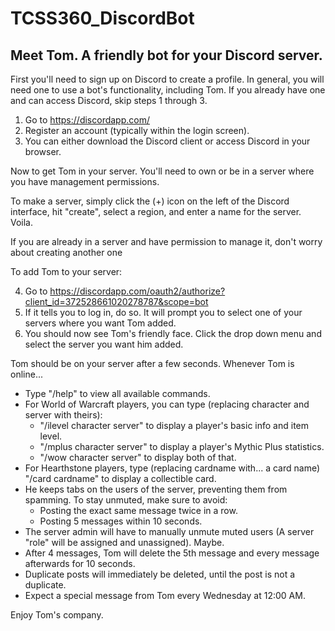 # TCSS360_DiscordBot
## Meet Tom. A friendly bot for your Discord server.

First you'll need to sign up on Discord to create a profile. In general, you will need one to use a bot's functionality, including Tom. If you already have one and can access Discord, skip steps 1 through 3.

  1.  Go to https://discordapp.com/
  2.  Register an account (typically within the login screen).
  3.  You can either download the Discord client or access Discord in your browser.

Now to get Tom in your server. You'll need to own or be in a server where you have management permissions. 

To make a server, simply click the (+) icon on the left of the Discord interface, hit "create", select a region, and enter a name for the server. Voila.

If you are already in a server and have permission to manage it, don't worry about creating another one

To add Tom to your server:
  
  4.  Go to https://discordapp.com/oauth2/authorize?client_id=372528661020278787&scope=bot
  5.  If it tells you to log in, do so. It will prompt you to select one of your servers where you want Tom added.
  6.  You should now see Tom's friendly face. Click the drop down menu and select the server you want him added.
  
Tom should be on your server after a few seconds. Whenever Tom is online...

* Type "/help" to view all available commands.
* For World of Warcraft players, you can type (replacing character and server with theirs):
  * "/ilevel character server" to display a player's basic info and item level.
  * "/mplus character server" to display a player's Mythic Plus statistics.
  * "/wow character server" to display both of that.       
* For Hearthstone players, type (replacing cardname with... a card name) "/card cardname" to display a collectible card. 
* He keeps tabs on the users of the server, preventing them from spamming. To stay unmuted, make sure to avoid:
  * Posting the exact same message twice in a row.
  * Posting 5 messages within 10 seconds.
* The server admin will have to manually unmute muted users (A server "role" will be assigned and unassigned). Maybe.
* After 4 messages, Tom will delete the 5th message and every message afterwards for 10 seconds.
* Duplicate posts will immediately be deleted, until the post is not a duplicate.
* Expect a special message from Tom every Wednesday at 12:00 AM.

Enjoy Tom's company.
